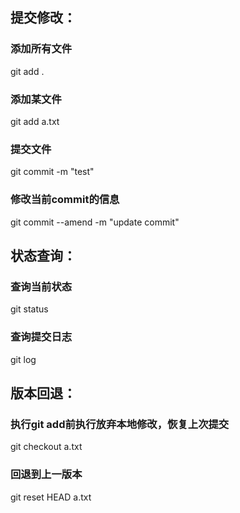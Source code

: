 ## 提交修改：
### 添加所有文件
git add .
### 添加某文件
git add a.txt
### 提交文件
git commit -m "test"
### 修改当前commit的信息
git commit --amend -m "update commit"

## 状态查询：
### 查询当前状态
git status
### 查询提交日志
git log

## 版本回退：
### 执行git add前执行放弃本地修改，恢复上次提交
git checkout a.txt
### 回退到上一版本
git reset HEAD a.txt

